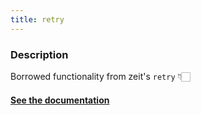 ```yaml
---
title: retry
---
```


### Description

Borrowed functionality from zeit's `retry` 👇🏻

#### [See the documentation](https://github.com/zeit/async-retry)
